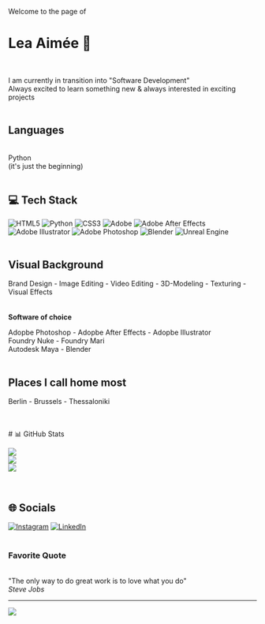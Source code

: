 Welcome to the page of

# Lea Aimée 💫
</br>

I am currently in transition into "Software Development"<br>
Always excited to learn something new & always interested in exciting projects<br>
<br>
## Languages
<br>Python<br>
(it's just the beginning)
<br>
<br>

## 💻 Tech Stack
![HTML5](https://img.shields.io/badge/html5-%23E34F26.svg?style=for-the-badge&logo=html5&logoColor=white) ![Python](https://img.shields.io/badge/python-3670A0?style=for-the-badge&logo=python&logoColor=ffdd54) ![CSS3](https://img.shields.io/badge/css3-%231572B6.svg?style=for-the-badge&logo=css3&logoColor=white) ![Adobe](https://img.shields.io/badge/adobe-%23FF0000.svg?style=for-the-badge&logo=adobe&logoColor=white) ![Adobe After Effects](https://img.shields.io/badge/Adobe%20After%20Effects-9999FF.svg?style=for-the-badge&logo=Adobe%20After%20Effects&logoColor=white) ![Adobe Illustrator](https://img.shields.io/badge/adobe%20illustrator-%23FF9A00.svg?style=for-the-badge&logo=adobe%20illustrator&logoColor=white) ![Adobe Photoshop](https://img.shields.io/badge/adobe%20photoshop-%2331A8FF.svg?style=for-the-badge&logo=adobe%20photoshop&logoColor=white) ![Blender](https://img.shields.io/badge/blender-%23F5792A.svg?style=for-the-badge&logo=blender&logoColor=white) ![Unreal Engine](https://img.shields.io/badge/unrealengine-%23313131.svg?style=for-the-badge&logo=unrealengine&logoColor=white)
<br>
<br>
## Visual Background
Brand Design - Image Editing - Video Editing - 3D-Modeling - Texturing - Visual Effects<br>
<br>
<br>
**Software of choice**

Adopbe Photoshop - Adopbe After Effects - Adopbe Illustrator<br/>
Foundry Nuke - Foundry Mari<br/>
Autodesk Maya - Blender<br/>
<br>

## Places I call home most
Berlin - Brussels - Thessaloniki

<br>
<br>
# 📊 GitHub Stats

![](https://github-readme-stats.vercel.app/api?username=leaaimee&theme=dark&hide_border=false&include_all_commits=true&count_private=true)<br/>
![](https://github-readme-streak-stats.herokuapp.com/?user=leaaimee&theme=dark&hide_border=false)<br/>
![](https://github-readme-stats.vercel.app/api/top-langs/?username=leaaimee&theme=dark&hide_border=false&include_all_commits=true&count_private=true&layout=compact)

<br>

## 🌐 Socials
[![Instagram](https://img.shields.io/badge/Instagram-%23E4405F.svg?logo=Instagram&logoColor=white)](https://instagram.com/leaaimee_official) [![LinkedIn](https://img.shields.io/badge/LinkedIn-%230077B5.svg?logo=linkedin&logoColor=white)](https://linkedin.com/in/lea-aimee-84a35943/) 
<br>
<br>
### Favorite Quote
<br>"The only way to do great work is to love what you do"<br>
*Steve Jobs*<br>

---
[![](https://visitcount.itsvg.in/api?id=leaaimee&icon=0&color=3)](https://visitcount.itsvg.in)

<!-- Proudly created with GPRM ( https://gprm.itsvg.in ) -->
